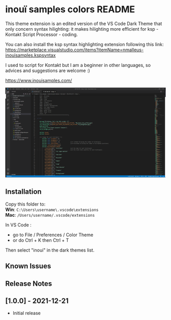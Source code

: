 # inouï samples colors README

This theme extension is an edited version of the VS Code Dark Theme that only concern syntax hilighting: it makes hilighting more efficient for ksp - Kontakt Script Processor - coding.  
    
You can also install the ksp syntax highlighting extension following this link:  
https://marketplace.visualstudio.com/items?itemName=nmalleus-inouisamples.kspsyntax  
  
I used to script for Kontakt but I am a beginner in other languages, so advices and suggestions are welcome :)  
  
https://www.inouisamples.com/

![Image](https://raw.githubusercontent.com/nmalleus/ksp/master/resources/inoui%20KSP%20example.png)

## Installation

Copy this folder to:  
__Win__: `C:\Users\username\.vscode\extensions`  
__Mac__: `/Users/username/.vscode/extensions`  
  
In VS Code :
 - go to File / Preferences / Color Theme
 - or do Ctrl + K then Ctrl + T  

Then select "inoui" in the dark themes list.

## Known Issues

## Release Notes

## [1.0.0] - 2021-12-21
- Initial release